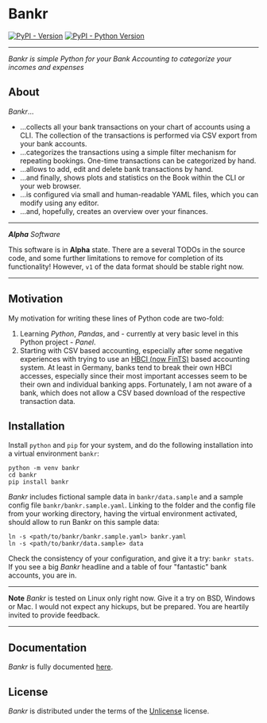 # Bankr

[![PyPI - Version](https://img.shields.io/pypi/v/bankr.svg)](https://pypi.org/project/bankr)
[![PyPI - Python Version](https://img.shields.io/pypi/pyversions/bankr.svg)](https://pypi.org/project/bankr)

-----

*Bankr is simple Python for your Bank Accounting to categorize your incomes and expenses*


## About

*Bankr*…

- …collects all your bank transactions on your chart of accounts using a CLI. The collection of the transactions is performed via CSV export from your bank accounts.
- …categorizes the transactions using a simple filter mechanism for repeating bookings. One-time transactions can be categorized by hand.
- …allows to add, edit and delete bank transactions by hand.
- …and finally, shows plots and statistics on the Book within the CLI or your web browser.
- …is configured via small and human-readable YAML files, which you can modify using any editor.
- …and, hopefully, creates an overview over your finances.

---

***Alpha** Software*

This software is in **Alpha** state. There are a several TODOs in the source code, and some further limitations to remove for completion of its functionality! However, `v1` of the data format should be stable right now.

---


## Motivation

My motivation for writing these lines of Python code are two-fold:

1. Learning *Python*, *Pandas*, and - currently at very basic level in this Python project - *Panel*.
2. Starting with CSV based accounting, especially after some negative experiences with trying to use an [HBCI (now FinTS)](https://en.wikipedia.org/wiki/FinTS) based accounting system. At least in Germany, banks tend to break their own HBCI accesses, especially since their most important accesses seem to be their own and individual banking apps. Fortunately, I am not aware of a bank, which does not allow a CSV based download of the respective transaction data.


## Installation

Install `python` and `pip` for your system, and do the following installation into a virtual environment `bankr`:

```console
python -m venv bankr
cd bankr
pip install bankr
```

*Bankr* includes fictional sample data in `bankr/data.sample` and a sample config file `bankr/bankr.sample.yaml`. Linking to the folder and the config file from your working directory, having the virtual environment activated, should allow to run Bankr on this sample data:

```console
ln -s <path/to/bankr/bankr.sample.yaml> bankr.yaml
ln -s <path/to/bankr/data.sample> data
```

Check the consistency of your configuration, and give it a try: `bankr stats`. If you see a big *Bankr* headline and a table of four "fantastic" bank accounts, you are in.

---

**Note** *Bankr* is tested on Linux only right now. Give it a try on BSD, Windows or Mac. I would not expect any hickups, but be prepared. You are heartily invited to provide feedback.

---


## Documentation

*Bankr* is fully documented [here](https://rokor.codeberg.page/bankr).


## License

*Bankr* is distributed under the terms of the [Unlicense](https://spdx.org/licenses/Unlicense.html) license.
